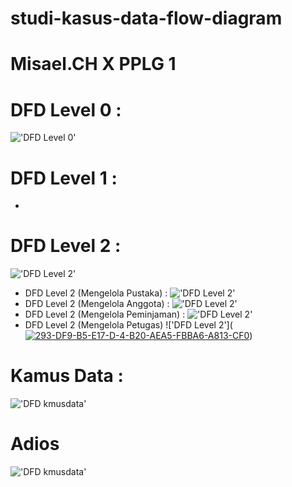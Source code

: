 # studi-kasus-data-flow-diagram
# Misael.CH X PPLG 1
# DFD Level 0 :
!['DFD Level 0'](https://a.top4top.io/p_2600vaiu61.jpeg)
# DFD Level 1 :
-
# DFD Level 2 :
!['DFD Level 2'](https://e.top4top.io/p_2600qu0fn1.jpeg)
* DFD Level 2 (Mengelola Pustaka) :
!['DFD Level 2'](https://e.top4top.io/p_260019yzm1.png)
* DFD Level 2 (Mengelola Anggota) :
!['DFD Level 2'](https://c.top4top.io/p_2600h1ptn1.png)
* DFD Level 2 (Mengelola Peminjaman) :
!['DFD Level 2'](https://i.top4top.io/p_2600gone91.png)
* DFD Level 2 (Mengelola Petugas)
!['DFD Level 2'](<a href='https://postimg.cc/mt8bck3j' target='_blank'><img src='https://i.postimg.cc/mt8bck3j/293-DF9-B5-E17-D-4-B20-AEA5-FBBA6-A813-CF0.jpg' border='0' alt='293-DF9-B5-E17-D-4-B20-AEA5-FBBA6-A813-CF0'/></a>)
# Kamus Data :
!['DFD kmusdata'](https://e.top4top.io/p_2600ax1kx1.jpeg)
# Adios 
!['DFD kmusdata'](https://media.tenor.com/85qsz-9jRVQAAAAC/cropped-sad.gif)
